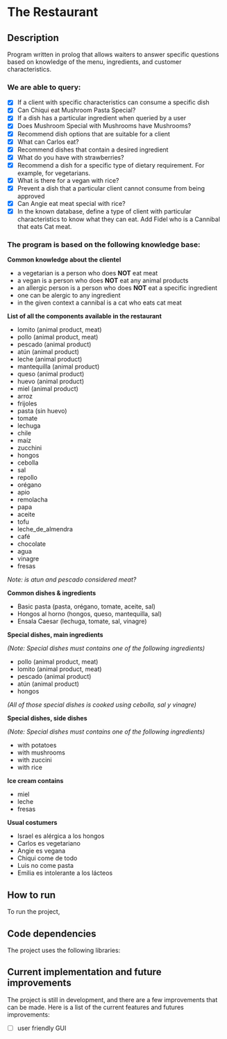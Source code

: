# The Restaurant
## Description
Program written in prolog that allows waiters to answer specific questions based on knowledge of the menu, ingredients, and customer characteristics.

### We are able to query:

- [x] If a client with specific characteristics can consume a specific dish
- [x] Can Chiqui eat Mushroom Pasta Special?
- [x] If a dish has a particular ingredient when queried by a user
- [x] Does Mushroom Special with Mushrooms have Mushrooms?
- [x] Recommend dish options that are suitable for a client
- [x] What can Carlos eat?
- [x] Recommend dishes that contain a desired ingredient
- [x] What do you have with strawberries?
- [x] Recommend a dish for a specific type of dietary requirement. For example, for vegetarians.
- [x] What is there for a vegan with rice?
- [x] Prevent a dish that a particular client cannot consume from being approved
- [x] Can Angie eat meat special with rice?
- [x] In the known database, define a type of client with particular characteristics to know what they can eat. Add Fidel who is a Cannibal that eats Cat meat.

### The program is based on the following knowledge base:

**Common knowledge about the clientel**
- a vegetarian is a person who does **NOT** eat meat
- a vegan is a person who does **NOT** eat any animal products
- an allergic person is a person who does **NOT** eat a specific ingredient
- one can be alergic to any ingredient
- in the given context a cannibal is a cat who eats cat meat

**List of all the components available in the restaurant**
- lomito (animal product, meat)
- pollo (animal product, meat)
- pescado (animal product)
- atún (animal product)
- leche (animal product)
- mantequilla (animal product)
- queso (animal product)
- huevo (animal product)
- miel (animal product)
- arroz
- frijoles
- pasta (sin huevo)
- tomate
- lechuga
- chile
- maíz
- zucchini
- hongos
- cebolla
- sal
- repollo
- orégano
- apio
- remolacha
- papa
- aceite
- tofu
- leche_de_almendra
- café
- chocolate
- agua
- vinagre
- fresas

*Note: is atun and pescado considered meat?*

**Common dishes & ingredients**
- Basic pasta (pasta, orégano, tomate, aceite, sal)
- Hongos al horno (hongos, queso, mantequilla, sal)
- Ensala Caesar (lechuga, tomate, sal, vinagre)

**Special dishes, main ingredients**

*(Note: Special dishes must contains one of the following ingredients)*
- pollo (animal product, meat)
- lomito (animal product, meat)
- pescado (animal product)
- atún (animal product)
- hongos

*(All of those special dishes is cooked using cebolla, sal y vinagre)*

**Special dishes, side dishes** 

*(Note: Special dishes must contains one of the following ingredients)*
- with potatoes
- with mushrooms
- with zuccini
- with rice

**Ice cream contains**
- miel
- leche
- fresas

**Usual costumers**
- Israel es alérgica a los hongos
- Carlos es vegetariano
- Angie es vegana
- Chiqui come de todo
- Luis no come pasta
- Emilia es intolerante a los lácteos

## How to run
To run the project, 

## Code dependencies
The project uses the following libraries:

## Current implementation and future improvements
The project is still in development, and there are a few improvements that can be made. Here is a list of the current features and futures improvements:
- [ ] user friendly GUI